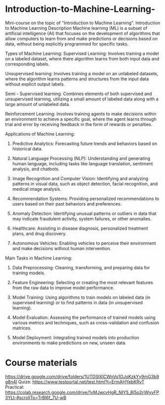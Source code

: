 # Introduction-to-Machine-Learning-
Mini-course on the topic of "Introduction to Machine Learning".
Introduction to Machine Learning
Description 
Machine learning (ML) is a subset of artificial intelligence (AI) that focuses on the development of algorithms that allow computers to learn from and make predictions or decisions based on data, without being explicitly programmed for specific tasks.

Types of Machine Learning:
Supervised Learning: 
Involves training a model on a labeled dataset, where there algorithm learns from both input data and corresponding labels. 

Unsupervised learning:
Involves training a model on an unlabeled datasets, where the algorithm learns patterns and structures from the input data without explicit output labels.

Semi - Supervised learning:
 Combines elements of both supervised and unsupervised learning, utilizing a small amount of labeled data along with a large amount of unlabeled data.

 Reinforcement Learning: 
Involves training agents to make decisions within an environment to achieve a specific goal, where the agent learns through trial and error by receiving feedback in the form of rewards or penalties.



Applications of Machine Learning:
1. Predictive Analytics:
 Forecasting future trends and behaviors based on historical data.

2. Natural Language Processing (NLP):
 Understanding and generating human language, including tasks like language translation, sentiment analysis, and chatbots.

3. Image Recognition and Computer Vision:
 Identifying and analyzing patterns in visual data, such as object detection, facial recognition, and medical image analysis.

4. Recommendation Systems:
 Providing personalized recommendations to users based on their past behaviors and preferences.

5. Anomaly Detection:
 Identifying unusual patterns or outliers in data that may indicate fraudulent activity, system failures, or other anomalies.

6. Healthcare: 
Assisting in disease diagnosis, personalized treatment plans, and drug discovery.

7. Autonomous Vehicles:
 Enabling vehicles to perceive their environment and make decisions without human intervention.



Main Tasks in Machine Learning:
1. Data Preprocessing:
 Cleaning, transforming, and preparing data for training models.

2. Feature Engineering:
 Selecting or creating the most relevant features from the raw data to improve model performance.

3. Model Training:
 Using algorithms to train models on labeled data (in supervised learning) or to find patterns in data (in unsupervised learning).

4. Model Evaluation:
 Assessing the performance of trained models using various metrics and techniques, such as cross-validation and confusion matrices.

5. Model Deployment: 
Integrating trained models into production environments to make predictions on new, unseen data.

# Course materials
https://drive.google.com/drive/folders/1UTDSIXlCWnVo1OJoKzkYy9mG3b9g8n4I
Quize: https://www.testportal.net/test.html?t=ErmAHYebKRvT
Practical:
https://colab.research.google.com/drive/1vMJwcvHgR_NIY5_8I5o2riWyvFP3YLt-#scrollTo=TrBl6f_7U-wB



